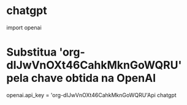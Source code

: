 # chatgpt
import openai

# Substitua 'org-dIJwVnOXt46CahkMknGoWQRU' pela chave obtida na OpenAI
openai.api_key = 'org-dIJwVnOXt46CahkMknGoWQRU'Api chatgpt


